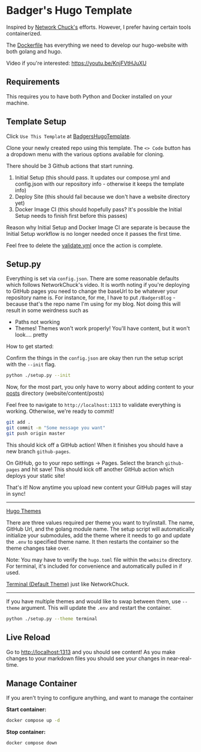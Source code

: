 ﻿# Badger's Hugo Template

Inspired by [Network Chuck's](https://github.com/theNetworkChuck/chuckblog) efforts. However, I prefer having certain 
tools containerized. 

The [Dockerfile](./Dockerfile) has everything we need to develop our hugo-website with both golang and hugo.

Video if you're interested: https://youtu.be/KnjFVtHJuXU

## Requirements

This requires you to have both Python and Docker installed on your machine.

## Template Setup

Click `Use This Template` at [BadgersHugoTemplate](https://github.com/JBraunsmaJr/BadgersHugoTemplate). 

Clone your newly created repo using this template. The `<> Code` button has a dropdown menu with the various 
options available for cloning. 

There should be 3 Github actions that start running.

1. Initial Setup (this should pass. It updates our compose.yml and config.json with our repository info - otherwise it keeps the template info)
2. Deploy Site (this should fail because we don't have a website directory yet)
3. Docker Image CI (this should hopefully pass? It's possible the Initial Setup needs to finish first before this passes)

Reason why Initial Setup and Docker Image CI are separate is because the Initial Setup workflow is no longer needed
once it passes the first time.

Feel free to delete the [validate.yml](.github/workflows/validate.yml) once the action is complete.

## Setup.py

Everything is set via `config.json`. There are some reasonable defaults which follows NetworkChuck's video. It is worth noting
if you're deploying to GitHub pages you need to change the baseUrl to be whatever your repository name is. For instance, for me, I have
to put `/BadgersBlog` - because that's the repo name I'm using for my blog. Not doing this will result in some weirdness such as

- Paths not working
- Themes! Themes won't work properly! You'll have content, but it won't look.... pretty

How to get started:

Confirm the things in the `config.json` are okay then run the setup script with the `--init` flag.

```bash
python ./setup.py --init
```

Now, for the most part, you only have to worry about adding content to your [posts](website/content/posts) directory (website/content/posts)

Feel free to navigate to `http://localhost:1313` to validate everything is working. Otherwise, we're ready to
commit! 

```bash
git add .
git commit -m "Some message you want"
git push origin master
```

This should kick off a GitHub action! When it finishes you should have a new branch `github-pages`. 

On GitHub, go to your repo settings -> Pages.
Select the branch `github-pages` and hit save! This should kick off another GitHub action which deploys 
your static site!

That's it! Now anytime you upload new content your GitHub pages will stay in sync!

----

[Hugo Themes](https://themes.gohugo.io/)

There are three values required per theme you want to try/install. The name, GitHub Url, and the golang module name.
The setup script will automatically initialize your submodules, add the theme where it needs to go and update the 
`.env` to specified theme name. It then restarts the container so the theme changes take over.

Note: You may have to verify the `hugo.toml` file within the `website` directory. For terminal, it's included for 
convenience and automatically pulled in if used.

[Terminal (Default Theme)](https://themes.gohugo.io/themes/hugo-theme-terminal/) just like NetworkChuck.

----

If you have multiple themes and would like to swap between them, use `--theme` argument. This will update the `.env` and
restart the container.

```bash
python ./setup.py --theme terminal
```

## Live Reload

Go to [http://localhost:1313](http://localhost:1313) and you should see content! As you make changes to your markdown files you should see your changes in near-real-time.

## Manage Container

If you aren't trying to configure anything, and want to manage the container

**Start container:**

```bash
docker compose up -d
```

**Stop container:**

```bash
docker compose down
````
